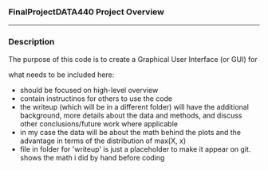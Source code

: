### FinalProjectDATA440 Project Overview
---

### Description
The purpose of this code is to create a Graphical User Interface (or GUI) for 


what needs to be included here:
- should be focused on high-level overview 
- contain instructinos for others to use the code
- the writeup (which will be in a different folder) will have the additional background, more details about the data and methods, and discuss other conclusions/future work where applicable
- in my case the data will be about the math behind the plots and the advantage in terms of the distribution of max(X, x)
- file in folder for 'writeup' is just a placeholder to make it appear on git. shows the math i did by hand before coding